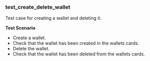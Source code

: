 ### test_create_delete_wallet

Test case for creating a wallet and deleting it.

**Test Scenario**

- Create a wallet.
- Check that the wallet has been created in the wallets cards.
- Delete the wallet.
- Check that the wallet has been deleted from the wallets cards.
